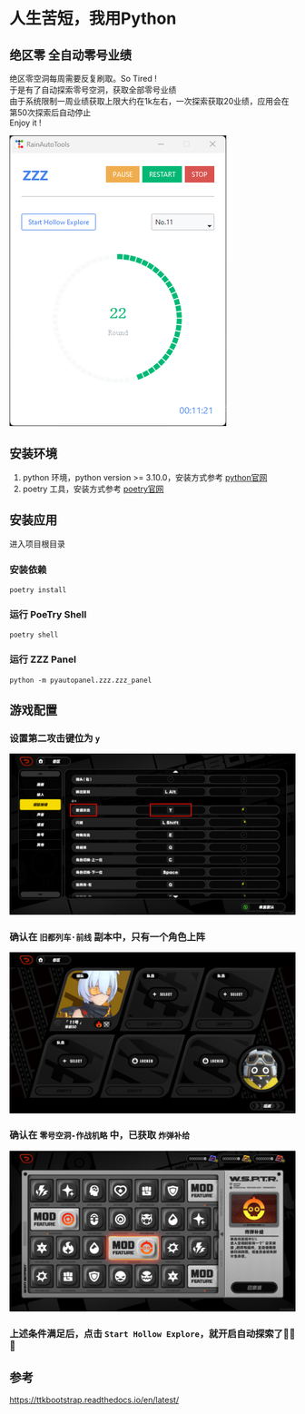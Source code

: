 # 人生苦短，我用Python

## 绝区零 全自动零号业绩
绝区零空洞每周需要反复刷取。So Tired !   
于是有了自动探索零号空洞，获取全部零号业绩  
由于系统限制一周业绩获取上限大约在1k左右，一次探索获取20业绩，应用会在第50次探索后自动停止  
Enjoy it !

![zzz-panel](./asserts/panel.png)

## 安装环境
1. python 环境，python version >= 3.10.0，安装方式参考 [python官网](https://www.python.org/downloads/)
2. poetry 工具，安装方式参考 [poetry官网](https://python-poetry.org/docs/#installation)
## 安装应用
进入项目根目录
### 安装依赖
```shell
poetry install
```
### 运行 PoeTry Shell
```shell
poetry shell
```
### 运行 ZZZ Panel
```shell
python -m pyautopanel.zzz.zzz_panel
```
## 游戏配置
### 设置第二攻击键位为 `y`  
![setting](./asserts/setting.png)  

### 确认在 `旧都列车·前线` 副本中，只有一个角色上阵
![No.11](./asserts/11.png)

### 确认在 `零号空洞-作战机略` 中，已获取 `炸弹补给`
![boom](./asserts/boom.png)

### 上述条件满足后，点击 `Start Hollow Explore`，就开启自动探索了🍜🍜🍜

## 参考
https://ttkbootstrap.readthedocs.io/en/latest/